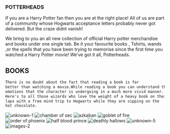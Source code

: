### POTTERHEADS

 If you are a Harry Potter fan then you are at the right place!
 All of us are part of a community whose Hogwarts acceptance letters probably never got delivered. But the craze didnt vanish!
 
 
 We bring to you an all new collection of official Harry potter merchandise and books under one single tab.
 Be it your favourite books , Tshirts, wands ,or the spells that you have been trying to memorise since the first time you       watched a Harry Potter movie! We've got it all, Potterheads.

## BOOKS 
```markdown 
There is no doubt about the fact that reading a book is far
better than watching a movie.While reading a book you can understand the 
emotions that the character is undergoing in a much more vivid manner.
Here's to all those wizards who love the weight of a heavy book on their
laps with a free mind trip to Hogwarts while they are sipping on the 
hot chocolate.
```

![unknown-1](https://user-images.githubusercontent.com/38503822/39815338-4d3926c4-53b5-11e8-8591-f65d4a0b0e34.jpeg)
![chamber of sec](https://user-images.githubusercontent.com/38503822/39815345-508625c0-53b5-11e8-8a1e-fe3d5075cb68.jpeg)
![azkaban](https://user-images.githubusercontent.com/38503822/39815349-51e7768a-53b5-11e8-97fc-2f5a53dfb7a0.jpeg)
![goblet of fire](https://user-images.githubusercontent.com/38503822/39815351-542a157e-53b5-11e8-929a-bd40361372cc.jpeg)
![order of phoenix](https://user-images.githubusercontent.com/38503822/39815355-55dbfc84-53b5-11e8-9242-b4742a0cfecc.jpeg)
![half blood prince](https://user-images.githubusercontent.com/38503822/39815358-575220fc-53b5-11e8-9324-2c9b6627114c.jpeg)
![deathly hallows](https://user-images.githubusercontent.com/38503822/39815359-58eaac04-53b5-11e8-86ae-4f989859691a.jpeg)
![unknown-5](https://user-images.githubusercontent.com/38503822/39815863-fe2c8998-53b6-11e8-9576-fb75c3a21010.jpeg)
![images-2](https://user-images.githubusercontent.com/38503822/39816147-f7eb4b04-53b7-11e8-887c-6a275526f6b6.jpeg)

